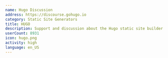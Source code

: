 ```yaml
---
name: Hugo Discussion
address: https://discourse.gohugo.io
category: Static Site Generators
title: HUGO
description: Support and discussion about the Hugo static site builder.
userCount: 8931
icon: hugo.png
activity: high
language: en_US
---
```

